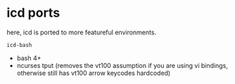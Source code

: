 # icd ports

here, icd is ported to more featureful environments.

`icd-bash`

- bash 4+
- ncurses tput (removes the vt100 assumption if you are using vi bindings, otherwise still has vt100 arrow keycodes hardcoded)
